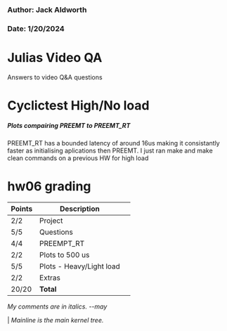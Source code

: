 ### Author: Jack Aldworth
### Date: 1/20/2024
# Julias Video QA
Answers to video Q&A questions
# Cyclictest High/No load
##### Plots compairing PREEMT to PREEMT_RT
PREEMT_RT has a bounded latency of around 16us making it consistantly faster as initialising aplications then PREEMT. I just ran make and make clean commands on a previous HW for high load

# hw06 grading

| Points      | Description | |
| ----------- | ----------- |-|
|  2/2 | Project 
|  5/5 | Questions
|  4/4 | PREEMPT_RT
|  2/2 | Plots to 500 us
|  5/5 | Plots - Heavy/Light load
|  2/2 | Extras
| 20/20 | **Total**

*My comments are in italics. --may*

 | *Mainline is the main kernel tree.*
